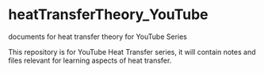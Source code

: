 # heatTransferTheory_YouTube
documents for heat transfer theory for YouTube Series

This repository is for YouTube Heat Transfer series, it will contain notes and files relevant for learning aspects of heat transfer.
